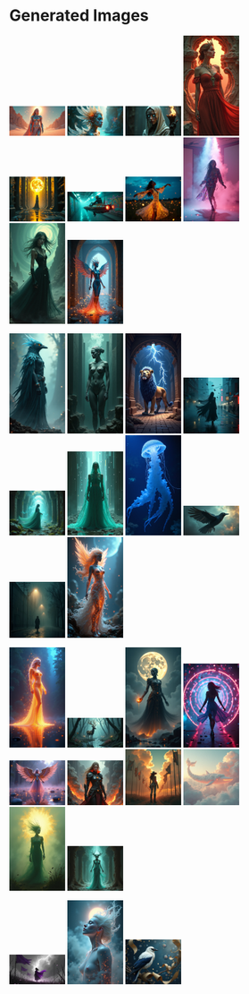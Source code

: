 # Generated Images



<img src="2025_06_30_01.png" width="100"/> <img src="2025_06_30_02.png" width="100"/> <img src="2025_06_30_03.png" width="100"/> <img src="2025_06_30_04.png" width="100"/> <img src="2025_06_30_05.png" width="100"/> <img src="2025_06_30_06.png" width="100"/> <img src="2025_06_30_07.png" width="100"/> <img src="2025_06_30_08.png" width="100"/> <img src="2025_06_30_09.png" width="100"/> <img src="2025_06_30_10.png" width="100"/>

<img src="2025_06_30_11.png" width="100"/> <img src="2025_06_30_12.png" width="100"/> <img src="2025_06_30_13.png" width="100"/> <img src="2025_06_30_14.png" width="100"/> <img src="2025_06_30_15.png" width="100"/> <img src="2025_06_30_16.png" width="100"/> <img src="2025_06_30_17.png" width="100"/> <img src="2025_06_30_18.png" width="100"/> <img src="2025_06_30_19.png" width="100"/> <img src="2025_06_30_20.png" width="100"/>

<img src="2025_06_30_21.png" width="100"/> <img src="2025_06_30_22.png" width="100"/> <img src="2025_06_30_23.png" width="100"/> <img src="2025_06_30_24.png" width="100"/> <img src="2025_06_30_25.png" width="100"/> <img src="2025_06_30_26.png" width="100"/> <img src="2025_06_30_27.png" width="100"/> <img src="2025_06_30_28.png" width="100"/> <img src="2025_06_30_29.png" width="100"/> <img src="2025_06_30_30.png" width="100"/>

<img src="2025_06_30_31.png" width="100"/> <img src="2025_06_30_32.png" width="100"/> <img src="2025_06_30_33.png" width="100"/>